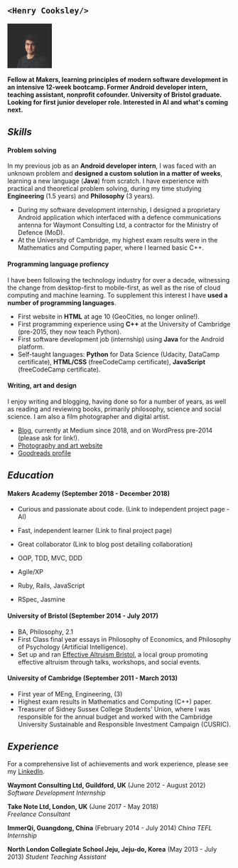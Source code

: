 ## `<Henry Cooksley/>`
<img src="https://github.com/hnryjmes/CV/blob/master/assets/Henry%20profile%20picture.jpg?raw=true" width="100" height="100">

**Fellow at Makers, learning principles of modern software development in an intensive 12-week bootcamp. Former Android developer intern, teaching assistant, nonprofit cofounder. University of Bristol graduate. Looking for first junior developer role. Interested in AI and what's coming next.**

## *Skills*

#### Problem solving

In my previous job as an **Android developer intern**, I was faced with an unknown problem and **designed a custom solution in a matter of weeks**, learning a new language (**Java**) from scratch. I have experience with practical and theoretical problem solving, during my time studying **Engineering** (1.5 years) and **Philosophy** (3 years). 

- During my software development internship, I designed a proprietary Android application which interfaced with a defence communications antenna for Waymont Consulting Ltd, a contractor for the Ministry of Defence (MoD).
- At the University of Cambridge, my highest exam results were in the Mathematics and Computing paper, where I learned basic C++.

#### Programming language profiency

I have been following the technology industry for over a decade, witnessing the change from desktop-first to mobile-first, as well as the rise of cloud computing and machine learning. To supplement this interest I have **used a number of programming languages**.
- First website in **HTML** at age 10 (GeoCities, no longer online!).
- First programming experience using **C++** at the University of Cambridge (pre-2015, they now teach Python).
- First software development job (internship) using **Java** for the Android platform.
- Self-taught languages: **Python** for Data Science (Udacity, DataCamp certificate), **HTML/CSS** (freeCodeCamp certificate), **JavaScript** (freeCodeCamp certificate).

#### Writing, art and design

I enjoy writing and blogging, having done so for a number of years, as well as reading and reviewing books, primarily philosophy, science and social science. I am also a film photographer and digital artist.

- [Blog](https://medium.com/@hnryjmes), currently at Medium since 2018, and on WordPress pre-2014 (please ask for link!).
- [Photography and art website](http://henrycooksley.com)
- [Goodreads profile](https://www.goodreads.com/user/show/72204726-henry-cooksley)


## *Education*

#### Makers Academy (September 2018 - December 2018)

- Curious and passionate about code. (Link to independent project page - AI)
- Fast, independent learner (Link to final project page)
- Great collaborator (Link to blog post detailing collaboration)

- OOP, TDD, MVC, DDD
- Agile/XP
- Ruby, Rails, JavaScript
- RSpec, Jasmine

#### University of Bristol (September 2014 - July 2017)

- BA, Philosophy, 2.1
- First Class final year essays in Philosophy of Economics, and Philosophy of Psychology (Artificial Intelligence).
- Set up and ran [Effective Altruism Bristol](https://www.facebook.com/EffectiveAltruismBristol), a local group promoting effective altruism through talks, workshops, and social events.

#### University of Cambridge (September 2011 - March 2013)

- First year of MEng, Engineering, (3)
- Highest exam results in Mathematics and Computing (C++) paper.
- Treasurer of Sidney Sussex College Students' Union, where I was responsible for the annual budget and worked with the Cambridge University Sustainable and Responsible Investment Campaign (CUSRIC).

## *Experience*

For a comprehensive list of achievements and work experience, please see my [LinkedIn](https://www.linkedin.com/in/henrycooksley/).

**Waymont Consulting Ltd, Guildford, UK** (June 2012 - August 2012)    
*Software Development Internship*  

**Take Note Ltd, London, UK** (June 2017 - May 2018)   
*Freelance Consultant*

**ImmerQi, Guangdong, China** (February 2014 - July 2014)
*China TEFL Internship*

**North London Collegiate School Jeju, Jeju-do, Korea** (May 2013 - July 2013)
*Student Teaching Assistant*

